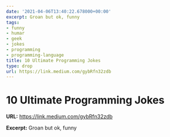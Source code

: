 ```yaml
---
date: '2021-04-06T13:40:22.678000+00:00'
excerpt: Groan but ok, funny
tags:
- funny
- humar
- geek
- jokes
- programming
- programming-language
title: 10 Ultimate Programming Jokes
type: drop
url: https://link.medium.com/gybRfn32zdb
---
```


# 10 Ultimate Programming Jokes

**URL:** https://link.medium.com/gybRfn32zdb

**Excerpt:** Groan but ok, funny
